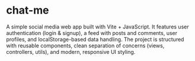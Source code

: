 # chat-me


A simple social media web app built with Vite + JavaScript. It features user authentication (login & signup), a feed with posts and comments, user profiles, and localStorage-based data handling. The project is structured with reusable components, clean separation of concerns (views, controllers, utils), and modern, responsive UI styling.
